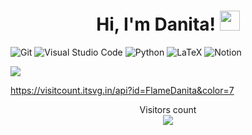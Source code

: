 <h1 align="center"> Hi, I'm Danita!
<img src="https://github.com/blackcater/blackcater/raw/main/images/Hi.gif" height="32"/></h1>

<!--
### На протяжении полугода обучаюсь в "Школе 21" от Сбера.
-->

![Git](https://img.shields.io/badge/git-%23F05033.svg?style=for-the-badge&logo=git&logoColor=white)
![Visual Studio Code](https://img.shields.io/badge/Visual%20Studio%20Code-0078d7.svg?style=for-the-badge&logo=visual-studio-code&logoColor=white)
![Python](https://img.shields.io/badge/python-3670A0?style=for-the-badge&logo=python&logoColor=ffdd54)
![LaTeX](https://img.shields.io/badge/latex-%23008080.svg?style=for-the-badge&logo=latex&logoColor=white)
![Notion](https://img.shields.io/badge/Notion-%23000000.svg?style=for-the-badge&logo=notion&logoColor=white)

![](https://github-profile-summary-cards.vercel.app/api/cards/most-commit-language?username=FlameDanita&theme=solarized_dark)

https://visitcount.itsvg.in/api?id=FlameDanita&color=7
<p align="center"> 
  Visitors count<br>
  <img src="https://profile-counter.glitch.me/FlameDanita/count.svg" />
</p>
